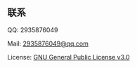 ## 联系

QQ: 2935876049

Mail: 2935876049@qq.com

License: [GNU General Public License v3.0](https://github.com/AuroraZiling/genshin-pray-export/blob/main/LICENSE)